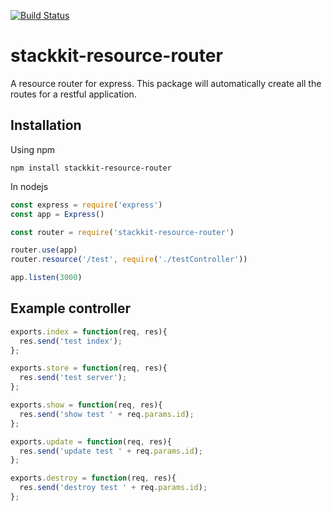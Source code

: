 [![Build Status](https://travis-ci.org/stackkit/stackkit-resource-router.svg?branch=master)](https://travis-ci.org/stackkit/stackkit-resource-router)

# stackkit-resource-router
A resource router for express. This package will automatically create all the routes for a restful application.

## Installation

Using npm
```shell
npm install stackkit-resource-router
```

In nodejs
```js
const express = require('express')
const app = Express()

const router = require('stackkit-resource-router')

router.use(app)
router.resource('/test', require('./testController'))

app.listen(3000)
```

## Example controller
```js
exports.index = function(req, res){
  res.send('test index');
};

exports.store = function(req, res){
  res.send('test server');
};

exports.show = function(req, res){
  res.send('show test ' + req.params.id);
};

exports.update = function(req, res){
  res.send('update test ' + req.params.id);
};

exports.destroy = function(req, res){
  res.send('destroy test ' + req.params.id);
};
```

